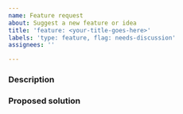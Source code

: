 ```yaml
---
name: Feature request
about: Suggest a new feature or idea
title: 'feature: <your-title-goes-here>'
labels: 'type: feature, flag: needs-discussion'
assignees: ''

---
```


### Description
<!-- A clear and concise description of what the problem is. Ex. I'm always frustrated when [...] -->

### Proposed solution
<!-- A clear and concise description of how this feature should work -->
<!-- If you had multiple approaches please list any alternative solutions or features you've considered. -->